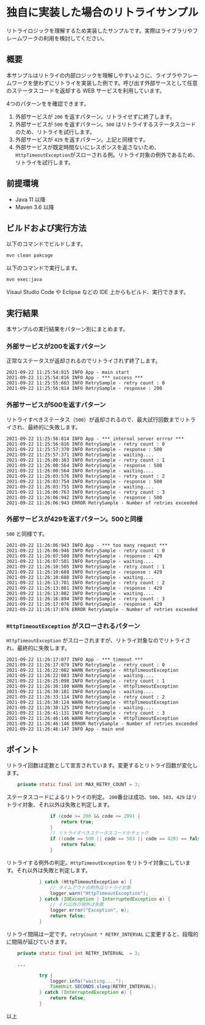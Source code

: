 # 独自に実装した場合のリトライサンプル

リトライロジックを理解するため実装したサンプルです。実際はライブラリやフレームワークの利用を検討してください。

## 概要

本サンプルはリトライの内部ロジックを理解しやすいように、ライブラやフレームワークを使わずにリトライを実装した例です。呼び出す外部サースとして任意のステータスコードを返却する WEB サービスを利用しています。

4つのパターンをを確認できます。

1. 外部サービスが `200` を返すパターン。リトライせずに終了します。
2. 外部サービスが `500` を返すパターン。`500` はリトライするステータスコードのため、リトライを試行します。
3. 外部サービスが `429` を返すパターン。上記と同様です。
4. 外部サービスが既定時間ないにレスポンスを返さないため、`HttpTimeoutException`がスローされる例。リトライ対象の例外であるため、リトライを試行します。

## 前提環境

- Java 11 以降
- Maven 3.6 以降

## ビルドおよび実行方法

以下のコマンドでビルドします。

```sh
mvn clean pakcage
```

以下のコマンドで実行します。

```sh
mvn exec:java 
```

Visaul Studio Code や Eclipse などの IDE 上からもビルド、実行できます。

## 実行結果

本サンプルの実行結果をパターン別にまとめます。

### 外部サービスが200を返すパターン

正常なステータスが返却されるのでリトライされず終了します。

```log
2021-09-22 11:25:54:815 INFO App - main start
2021-09-22 11:25:54:816 INFO App - *** success ***
2021-09-22 11:25:55:603 INFO RetrySample - retry count : 0
2021-09-22 11:25:56:814 INFO RetrySample - response : 200
```

### 外部サービスが500を返すパターン

リトライすべきステータス（`500`）が返却されるので、最大試行回数までリトライされ、最終的に失敗します。

```log
2021-09-22 11:25:56:814 INFO App - *** internal server errror ***
2021-09-22 11:25:56:816 INFO RetrySample - retry count : 0
2021-09-22 11:25:57:370 INFO RetrySample - response : 500
2021-09-22 11:25:57:371 INFO RetrySample - waiting....
2021-09-22 11:26:00:383 INFO RetrySample - retry count : 1
2021-09-22 11:26:00:564 INFO RetrySample - response : 500
2021-09-22 11:26:00:564 INFO RetrySample - waiting....
2021-09-22 11:26:03:576 INFO RetrySample - retry count : 2
2021-09-22 11:26:03:754 INFO RetrySample - response : 500 
2021-09-22 11:26:03:755 INFO RetrySample - waiting....
2021-09-22 11:26:06:763 INFO RetrySample - retry count : 3
2021-09-22 11:26:06:942 INFO RetrySample - response : 500 
2021-09-22 11:26:06:943 ERROR RetrySample - Number of retries exceeded
```

### 外部サービスが429を返すパターン。500と同様

`500` と同様です。

```log
2021-09-22 11:26:06:943 INFO App - *** too many request ***
2021-09-22 11:26:06:946 INFO RetrySample - retry count : 0
2021-09-22 11:26:07:500 INFO RetrySample - response : 429 
2021-09-22 11:26:07:501 INFO RetrySample - waiting....
2021-09-22 11:26:10:505 INFO RetrySample - retry count : 1
2021-09-22 11:26:10:688 INFO RetrySample - response : 429 
2021-09-22 11:26:10:688 INFO RetrySample - waiting....
2021-09-22 11:26:13:701 INFO RetrySample - retry count : 2
2021-09-22 11:26:13:881 INFO RetrySample - response : 429 
2021-09-22 11:26:13:882 INFO RetrySample - waiting....
2021-09-22 11:26:16:894 INFO RetrySample - retry count : 3
2021-09-22 11:26:17:076 INFO RetrySample - response : 429 
2021-09-22 11:26:17:076 ERROR RetrySample - Number of retries exceeded
```

### `HttpTimeoutException` がスローされるパターン

`HttpTimeoutException` がスローされますが、リトライ対象なのでリトライされ、最終的に失敗します。

```log
2021-09-22 11:26:17:077 INFO App - *** timeout ***
2021-09-22 11:26:17:079 INFO RetrySample - retry count : 0
2021-09-22 11:26:22:082 WARN RetrySample - HttpTimeoutException
2021-09-22 11:26:22:083 INFO RetrySample - waiting....
2021-09-22 11:26:25:098 INFO RetrySample - retry count : 1
2021-09-22 11:26:30:100 WARN RetrySample - HttpTimeoutException
2021-09-22 11:26:30:101 INFO RetrySample - waiting....
2021-09-22 11:26:33:114 INFO RetrySample - retry count : 2
2021-09-22 11:26:38:124 WARN RetrySample - HttpTimeoutException
2021-09-22 11:26:38:125 INFO RetrySample - waiting....
2021-09-22 11:26:41:131 INFO RetrySample - retry count : 3
2021-09-22 11:26:46:146 WARN RetrySample - HttpTimeoutException
2021-09-22 11:26:46:146 ERROR RetrySample - Number of retries exceeded
2021-09-22 11:26:46:147 INFO App - main end
```

## ポイント

リトライ回数は定数として宣言されています。変更するとリトライ回数が変化します。

```java
    private static final int MAX_RETRY_COUNT = 3;
```

ステータスコードによるリトライの判定。 `200`番台は成功、`500`、`503`、`429` はリトライ対象、それ以外は失敗と判定します。

```java
                if (code >= 200 && code <= 299) {
                    return true;
                }
                // リトライすべきステータスコードかチェック
                if ((code == 500 || code == 503 || code == 429) == false) {
                    return false;
                }
```

リトライする例外の判定。`HttpTimeoutException` をリトライ対象にしています。それ以外は失敗と判定します。

```java
            } catch (HttpTimeoutException e) {
                // タイムアウトの例外はリトライ対象
                logger.warn("HttpTimeoutException");
            } catch (IOException | InterruptedException e) {
                // それ以外の例外は失敗
                logger.error("Exception", e);
                return false;
            }
```
リトライ間隔は一定です。`retryCount * RETRY_INTERVAL` に変更すると、段階的に間隔が延びていきます。

```java
    private static final int RETRY_INTERVAL  = 3;

    ...

            try {
                logger.info("waiting....");
                TimeUnit.SECONDS.sleep(RETRY_INTERVAL);
            } catch (InterruptedException e) {
                return false;
            }
```

以上


